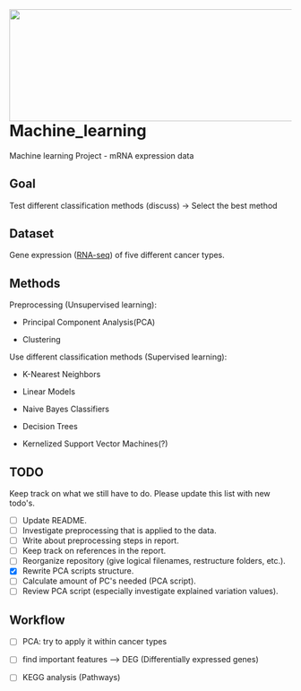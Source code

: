 <img align="right" width="516" height="200" src="https://blog.omictools.com/wp-content/uploads/2017/11/Banner-RNAseq-QC-omictools.png">

# Machine_learning
Machine learning Project - mRNA expression data

## Goal
Test different classification methods (discuss) &rarr; Select the best method 

## Dataset
Gene expression ([RNA-seq](https://archive.ics.uci.edu/ml/datasets/gene+expression+cancer+RNA-Seq#)) of five different cancer types.

## Methods
 
Preprocessing (Unsupervised learning):

- Principal Component Analysis(PCA)

- Clustering 

Use different classification methods (Supervised learning):

- K-Nearest Neighbors

- Linear Models

- Naive Bayes Classifiers

- Decision Trees

- Kernelized Support Vector Machines(?)

## TODO
Keep track on what we still have to do. Please update this list with new todo's. 

- [ ] Update README.
- [ ] Investigate preprocessing that is applied to the data.
- [ ] Write about preprocessing steps in report.
- [ ] Keep track on references in the report.
- [ ] Reorganize repository (give logical filenames, restructure folders, etc.).
- [x] Rewrite PCA scripts structure.
- [ ] Calculate amount of PC's needed (PCA script).
- [ ] Review PCA script (especially investigate explained variation values).

## Workflow
- [ ] PCA: try to apply it within cancer types
- [ ] find important features --> DEG (Differentially expressed genes)
- [ ] KEGG analysis (Pathways) 

